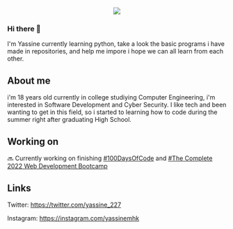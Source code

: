 <h1 align="center">
 <img src="https://user-images.githubusercontent.com/49686277/109705521-4e6b1300-7bb1-11eb-8380-48681240721a.png" />
</h1>

### Hi there 👋

I'm Yassine currently learning python, take a look the basic programs i have made in repositories, and help me impore i hope we can all learn from each other.


## About me

i'm 18 years old currently in college studiying Computer Engineering, i'm interested in Software Development and Cyber Security. I like tech and been wanting to get in this field, so i started to learning how to code during the summer right after graduating High School.



## Working on

🔜 Currently  working on finishing [#100DaysOfCode](https://www.udemy.com/course/100-days-of-code/) and [#The Complete 2022 Web Development Bootcamp](https://www.udemy.com/course/the-complete-web-development-bootcamp/)


## Links

Twitter: https://twitter.com/yassine_227

Instagram: https://instagram.com/yassinemhk
